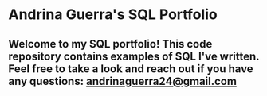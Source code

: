 # Andrina Guerra's SQL Portfolio

## Welcome to my SQL portfolio! This code repository contains examples of SQL I've written. Feel free to take a look and reach out if you have any questions: andrinaguerra24@gmail.com
